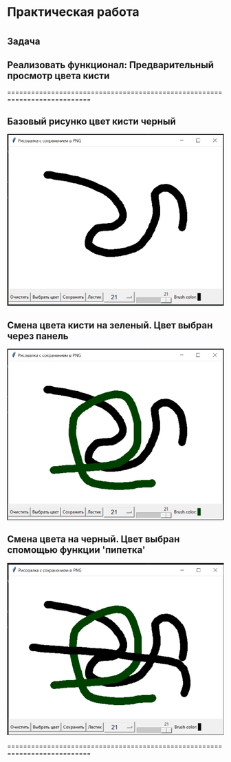 # Практическая работа
# 
## Задача 
## Реализовать функционал: Предварительный просмотр цвета кисти
===========================================================================

## Базовый рисунко цвет кисти черный
![](https://github.com/Lienar/Practicym2.5/blob/main/Screens/Screen5_1.jpg)

## Смена цвета кисти на зеленый. Цвет выбран через панель
![](https://github.com/Lienar/Practicym2.5/blob/main/Screens/Screen5_2.jpg)

## Смена цвета на черный. Цвет выбран спомощью функции 'пипетка'
![](https://github.com/Lienar/Practicym2.5/blob/main/Screens/Screen5_3.jpg)

===========================================================================
